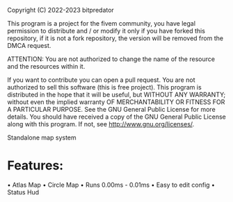 Copyright (C) 2022-2023 bitpredator

This program is a project for the fivem community, you have legal permission to distribute and / or modify it only if you have forked this repository, if it is not a fork repository, the version will be removed from the DMCA request.

ATTENTION: You are not authorized to change the name of the resource and the resources within it.

If you want to contribute you can open a pull request.
You are not authorized to sell this software (this is free project).
This program is distributed in the hope that it will be useful, but WITHOUT ANY WARRANTY; without even the implied warranty OF MERCHANTABILITY OR FITNESS FOR A PARTICULAR PURPOSE. See the GNU General Public License for more details.
You should have received a copy of the GNU General Public License along with this program. If not, see http://www.gnu.org/licenses/.
 
Standalone map system
# Features:
  • Atlas Map
  • Circle Map
  • Runs 0.00ms - 0.01ms
  • Easy to edit config
  • Status Hud 
